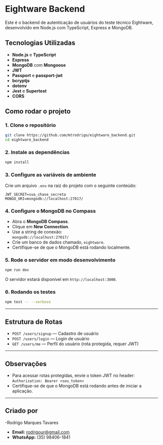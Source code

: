 # Eightware Backend

Este é o backend de autenticação de usuários do teste técnico Eightware, desenvolvido em Node.js com TypeScript, Express e MongoDB.

## Tecnologias Utilizadas

- **Node.js** e **TypeScript**
- **Express**
- **MongoDB** com **Mongoose** 
- **JWT** 
- **Passport** e **passport-jwt** 
- **bcryptjs** 
- **dotenv** 
- **Jest** e **Supertest** 
- **CORS**

## Como rodar o projeto

### 1. Clone o repositório

```bash
git clone https://github.com/mtrodrigo/eightware_backend.git
cd eightware_backend
```

### 2. Instale as dependências

```bash
npm install
```

### 3. Configure as variáveis de ambiente

Crie um arquivo `.env` na raiz do projeto com o seguinte conteúdo:

```
JWT_SECRET=sua_chave_secreta
MONGO_URI=mongodb://localhost:27017/
```

### 4. Configure o MongoDB no Compass

- Abra o **MongoDB Compass**.
- Clique em **New Connection**.
- Use a string de conexão:  
  `mongodb://localhost:27017/`
- Crie um banco de dados chamado, `eightware`.
- Certifique-se de que o MongoDB está rodando localmente.

### 5. Rode o servidor em modo desenvolvimento

```bash
npm run dev
```

O servidor estará disponível em `http://localhost:3000`.

### 6. Rodando os testes

```bash
npm test -- --verbose
```

---

## Estrutura de Rotas

- `POST /users/signup` — Cadastro de usuário
- `POST /users/login` — Login de usuário
- `GET /users/me` — Perfil do usuário (rota protegida, requer JWT)

---

## Observações

- Para acessar rotas protegidas, envie o token JWT no header:  
  `Authorization: Bearer <seu_token>`
- Certifique-se de que o MongoDB está rodando antes de iniciar a aplicação.

---

## Criado por

-Rodrigo Marques Tavares
- **Email:** rodrigour@gmail.com
- **WhatsApp:** (35) 98406-1841